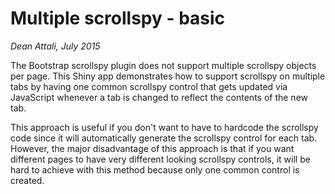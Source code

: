 # Multiple scrollspy - basic

*Dean Attali, July 2015*

The Bootstrap scrollspy plugin does not support multiple scrollspy objects per page. This Shiny app demonstrates how to support scrollspy on multiple tabs by having one common scrollspy control that gets updated via JavaScript whenever a tab is changed to reflect the contents of the new tab.

This approach is useful if you don't want to have to hardcode the scrollspy code since it will automatically generate the scrollspy control for each tab. However, the major disadvantage of this approach is that if you want different pages to have very different looking scrollspy controls, it will be hard to achieve with this method because only one common control is created.